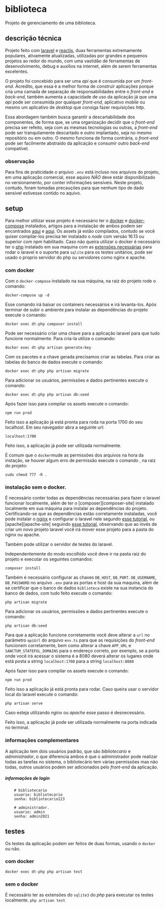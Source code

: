 # biblioteca
Projeto de gerenciamento de uma biblioteca.

## descrição técnica
Projeto feito com [laravel][laravel-site] e [reactjs][reactjs-site], duas ferramentas extremamente populares, ativamente atualizadas, utilizadas por grandes e pequenos projetos ao redor do mundo, com uma vastidão de ferramentas de desenvolvimento, debug e auxílios na internet, além de serem ferramentas excelentes.

O projeto foi concebido para ser uma _api_ que é consumida por um _front-end_. Acredito, que essa é a melhor forma de construir aplicações porque cria uma camada de separação de responsabilidades entre o _front-end_ e _back-end_, também aumenta a capacidade de uso da aplicação já que uma _api_ pode ser consumida por qualquer _front-end_, aplicativo _mobile_ ou mesmo um aplicativo de _desktop_ que consiga fazer requisições _http_.

Essa abordagem também busca garantir a descartabilidade dos componentes, de forma que, se uma organização decidir que o _front-end_ precisa ser refeito, seja com as mesmas tecnologias ou outras, a _front-end_ pode ser tranquilamente descartado e outro implantado, seja no mesmo repositório ou em outro. O mesmo funciona de forma contrária, o _front-end_ pode ser facilmente abstraído da aplicação e consumir outro _back-end_ compatível.

### observação
Para fins de praticidade o arquivo `.env` está incluso nos arquivos do projeto, em uma aplicação comercial, esse aquivo *NÃO* deve estár disponibilizado no versionamento, por conter informações sensíveis. Neste projeto, contudo, foram tomadas precauções para que nenhum tipo de dado sensível estivesse contido no aquivo.

## setup
Para melhor utilizar esse projeto é necessário ter o [docker][docker-site] e [docker-compose][docker-compose-site] instalados, artigos para a instalação de ambos podem ser encontrados [aqui][instalacao-docker] e [aqui][instalacao-docker-compose]. Os assets já estão compilados, contudo se você quiser compilar-los precisa ter instalado o _node_ com versão 16.13 ou superior com _npm_ habilitado.
Caso não queira utilizar o docker é necessário ter o [php][php-site] instalado em sua maquina com as [extensões necessárias][laravel-requirements-site] para rodar o laravel e o suporte para `sqlite` para os testes unitários, pode ser usado o proprio servidor do php ou servidores como nginx e apache.

### com docker
Com o `docker-compose` instalado na sua máquina, na raiz do projeto rode o comando:

`docker-compose up -d`

Esse comando irá baixar os containers necessários e irá levanta-los. Após terminar de subir o ambiente para instalar as dependências do projeto execute o comando:

`docker exec dt-php composer install`

Pode ser necessário criar uma chave para a aplicação laravel para que tudo funcione normalmente. Para cria-la utilize o comando:

`docker exec dt-php artisan generate:key`

Com os pacotes e a chave gerada precisamos criar as tabelas. Para criar as tabelas do banco de dados execute o comando:

`docker exec dt-php php artisan migrate`

Para adicionar os usuários, permissões e dados pertinentes execute o comando:

`docker exec dt-php php artisan db:seed`

Após fazer isso para compilar os assets execute o comando:

`npm run prod`

Feito isso a aplicação já está pronta para roda na porta 1700 do seu localhost. Em seu navegador abra a seguinte url:

`localhost:1700`

Feito isso, a aplicação já pode ser utilizada normalmente.

É comum que o `docker`mude as permissões dos arquivos na hora da instação, se houver algum erro de permissão execute o comando , na raiz do projeto:

`sudo chmod 777 -R .`

### instalação sem o docker.
É necessário conter todas as dependências necessárias para fazer o laravel funcionar localmente, além de ter o [composer][composer-site] instalado localmente em sua máquina para instalar as dependências do projeto. Certificando-se que as dependências estão corretamente instaladas, você pode instalar o [nginx][nginx-site] e configurar o laravel nele segundo [esse tutorial][tutorial-site], ou [apache][apache-site] seguindo [esse tutorial][apache-tutorial-site], observando que ao invés de criar um novo projeto laravel você irá mover esse projeto para a pasta do nginx ou apache.

Também pode utilizar o servidor de testes do laravel.

Independentemente do modo escolhido você deve ir na pasta raiz do projeto e executar os seguintes comandos:

`composer install`

Também é necessário configurar as chaves `DB_HOST`, `DB_PORT`. `DB_USERNAME`, `DB_PASSWORD` no arquivo `.env` para as portas e host da sua maquina, além de se certificar que o banco de dados `biblioteca` existe na sua instancia do banco de dados, com tudo feito execute o comando:

`php artisan migrate`

Para adicionar os usuários, permissões e dados pertinentes execute o comando:

`php artisan db:seed`

Para que a aplicação funcione corretamente você deve alterar a `url` no parâmetro `apiUrl` do arquivo `env.ts` para que as requisições do _front-end_ funcionem corretamente, bem como alterar a chave `APP_URL` e `SANCTUM_STATEFUL_DOMAINS` para o endereço correto, por exemplo, se a porta onde você irá acessar o sistema é a 8080 deverá alterar os lugares onde está posta a string `localhost:1700` para a string `localhost:8080`

Após fazer isso para compilar os assets execute o comando:

`npm run prod`

Feito isso a aplicação já está pronta para rodar. Caso queira usar o servidor local do laravel execute o comando:

`php artisan serve`

Caso esteja utilizando _nginx_ ou _apache_ esse passo é desnecessário.

Feito isso, a aplicação já pode ser utilizada normalmente na porta indicada no terminal.

### informações complementares
A aplicação tem dois usuários padrão, que são _bibliotecario_ e _administrador_, o que diferencia ambos é que o administrador pode realizar todas as tarefas no sistema, o bibliotecário tem várias permissões mas não todas, outros usuários podem ser adicionados pelo _front-end_ da aplicação.

##### informações de login
```
    # bibliotecario
    usuario: bibliotecario
    senha: bibliotecario123

    # administrador.
    usuario: admin
    senha: admin2021
```

## testes
Os testes da aplicação podem ser feitos de duas formas, usando o `docker` ou não.

### com docker
`docker exec dt-php php artisan test`

### sem o docker
É necessário ter as extensões do `sqlite3` do _php_ para executar os testes localmente.
`php artisan test`

[laravel-site]: https://laravel.com/
[reactjs-site]: https://pt-br.reactjs.org/
[docker-site]: https://www.docker.com/
[docker-compose-site]: https://docs.docker.com/compose/
[instalacao-docker]: https://www.hostinger.com.br/tutoriais/install-docker-ubuntu
[instalacao-docker-compose]: https://www.digitalocean.com/community/tutorials/how-to-install-and-use-docker-compose-on-ubuntu-20-04-pt
[php-site]: https://www.php.net/
[laravel-requirements-site]: https://laravel.com/docs/8.x/deployment#server-requirements
[nginx-site]: https://www.nginx.com/
[apache-tutorial-site]: https://www.hostinger.com.br/tutoriais/como-instalar-laravel-ubuntu
[tutorial-site]: https://www.digitalocean.com/community/tutorials/how-to-install-and-configure-laravel-with-nginx-on-ubuntu-20-04-pt
